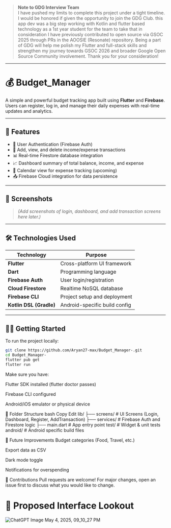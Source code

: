 > **Note to GDG Interview Team**  
I have pushed my limits to complete this project under a tight timeline. I would be honored if given the opportunity to join the GDG Club.
> this app dev was a big step working with Kotlin and flutter based technology as a 1st year student for the team to take that in consideration 
I have previously contributed to open source via GSOC 2025 through PRs in the AOOSIE (Resonate) repository.
Being a part of GDG will help me polish my Flutter and full-stack skills and strengthen my journey towards GSOC 2026 and broader Google Open Source Community involvement.
Thank you for your consideration!
---


# 💰 Budget_Manager

A simple and powerful budget tracking app built using **Flutter** and **Firebase**. Users can register, log in, and manage their daily expenses with real-time updates and analytics.

---

## 🚀 Features

- 🔐 User Authentication (Firebase Auth)
- 🧾 Add, view, and delete income/expense transactions
- 📊 Real-time Firestore database integration
- 📈 Dashboard summary of total balance, income, and expense
- 📆 Calendar view for expense tracking (upcoming)
- 📤 Firebase Cloud integration for data persistence

---

## 📸 Screenshots

> _(Add screenshots of login, dashboard, and add transaction screens here later.)_

---

## 🛠 Technologies Used

| Technology      | Purpose                            |
|-----------------|------------------------------------|
| **Flutter**     | Cross-platform UI framework        |
| **Dart**        | Programming language               |
| **Firebase Auth** | User login/registration           |
| **Cloud Firestore** | Realtime NoSQL database         |
| **Firebase CLI** | Project setup and deployment      |
| **Kotlin DSL (Gradle)** | Android-specific build config |

---

## 🧑‍💻 Getting Started

To run the project locally:

```bash
git clone https://github.com/Aryan27-max/Budget_Manager-.git
cd Budget_Manager-
flutter pub get
flutter run

```

Make sure you have:

Flutter SDK installed (flutter doctor passes)

Firebase CLI configured

Android/iOS emulator or physical device

📁 Folder Structure
bash
Copy
Edit
lib/
├── screens/              # UI Screens (Login, Dashboard, Register, AddTransaction)
├── services/             # Firebase Auth and Firestore logic
├── main.dart             # App entry point
test/                     # Widget & unit tests
android/                  # Android specific build files

🌱 Future Improvements
Budget categories (Food, Travel, etc.)

Export data as CSV

Dark mode toggle

Notifications for overspending

🤝 Contributions
Pull requests are welcome! For major changes, open an issue first to discuss what you would like to change.

# 🚀 Proposed Interface Lookout 

![ChatGPT Image May 4, 2025, 09_10_27 PM](https://github.com/user-attachments/assets/712628d7-eaec-4827-acc7-49135ea65d6d)


 

